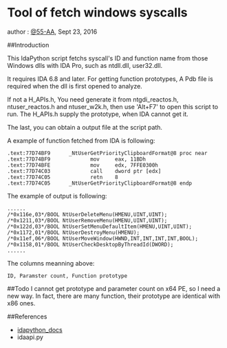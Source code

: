 # Tool of fetch windows syscalls

author : [@55-AA](https://twitter.com/5_5_A_A), Sept 23, 2016

##Introduction
 
This IdaPython script fetchs syscall's ID and function name from those Windows dlls with IDA Pro, such as ntdll.dll, user32.dll.

It requires IDA 6.8 and later. For getting function prototypes, A Pdb file is required when the dll is first opened to analyze.

If not a H\_APIs.h, You need generate it from ntgdi_reactos.h, ntuser_reactos.h and ntuser_w2k.h, then use 'Alt+F7' to open this script to run. The H\_APIs.h supply the prototype, when IDA cannot get it.

The last, you can obtain a output file at the script path.

A example of function fetched from IDA is following:

    .text:77D74BF9      _NtUserGetPriorityClipboardFormat@8 proc near
    .text:77D74BF9             mov     eax, 11BDh
    .text:77D74BFE             mov     edx, 7FFE0300h
    .text:77D74C03             call    dword ptr [edx]
    .text:77D74C05             retn    8
    .text:77D74C05      _NtUserGetPriorityClipboardFormat@8 endp

The example of output is following:

    ......
    /*0x116e,03*/BOOL NtUserDeleteMenu(HMENU,UINT,UINT);
    /*0x1211,03*/BOOL NtUserRemoveMenu(HMENU,UINT,UINT);
    /*0x122d,03*/BOOL NtUserSetMenuDefaultItem(HMENU,UINT,UINT);
    /*0x1172,01*/BOOL NtUserDestroyMenu(HMENU);
    /*0x11ef,06*/BOOL NtUserMoveWindow(HWND,INT,INT,INT,INT,BOOL);
    /*0x1158,01*/BOOL NtUserCheckDesktopByThreadId(DWORD);
    ......

The columns meanning above: 

    ID, Paramster count, Function prototype

##Todo
I cannot get prototype and parameter count on x64 PE, so I need a new way. In fact, there are many function, their prototype are identical with x86 ones. 


##References

+ [idapython_docs](https://www.hex-rays.com/products/ida/support/idapython_docs/)
+ idaapi.py